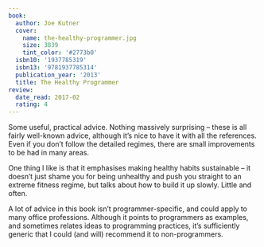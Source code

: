 ```yaml
---
book:
  author: Joe Kutner
  cover:
    name: the-healthy-programmer.jpg
    size: 3839
    tint_color: '#2773b0'
  isbn10: '1937785319'
  isbn13: '9781937785314'
  publication_year: '2013'
  title: The Healthy Programmer
review:
  date_read: 2017-02
  rating: 4
---
```


Some useful, practical advice. Nothing massively surprising – these is all fairly well-known advice, although it’s nice to have it with all the references. Even if you don’t follow the detailed regimes, there are small improvements to be had in many areas.

One thing I like is that it emphasises making healthy habits sustainable – it doesn’t just shame you for being unhealthy and push you straight to an extreme fitness regime, but talks about how to build it up slowly. Little and often.

A lot of advice in this book isn’t programmer-specific, and could apply to many office professions. Although it points to programmers as examples, and sometimes relates ideas to programming practices, it’s sufficiently generic that I could (and will) recommend it to non-programmers.